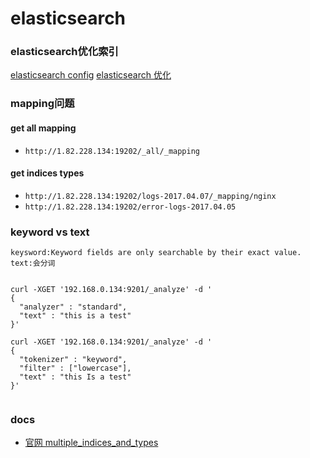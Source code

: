 # elasticsearch

### elasticsearch优化索引
[elasticsearch config](https://www.elastic.co/guide/en/elasticsearch/reference/current/modules-network.html)
[elasticsearch 优化](http://www.jianshu.com/users/92a1227beb27/latest_articles)


### mapping问题

#### get all mapping
- `http://1.82.228.134:19202/_all/_mapping`


#### get indices types
- `http://1.82.228.134:19202/logs-2017.04.07/_mapping/nginx`
- `http://1.82.228.134:19202/error-logs-2017.04.05`

### keyword vs text
```
keysword:Keyword fields are only searchable by their exact value.
text:会分词

```

```

curl -XGET '192.168.0.134:9201/_analyze' -d '
{
  "analyzer" : "standard",
  "text" : "this is a test"
}'

curl -XGET '192.168.0.134:9201/_analyze' -d '
{
  "tokenizer" : "keyword",
  "filter" : ["lowercase"],
  "text" : "this Is a test"
}'


```


### docs
- [官网 multiple_indices_and_types](https://www.elastic.co/guide/en/elasticsearch/reference/5.2/indices-get-mapping.html#_multiple_indices_and_types)

